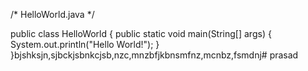 /* HelloWorld.java
 */

public class HelloWorld
{
	public static void main(String[] args) {
		System.out.println("Hello World!");
	}
}bjshksjn,sjbckjsbnkcjsb,nzc,mnzbfjkbnsmfnz,mcnbz,fsmdnj# prasad
